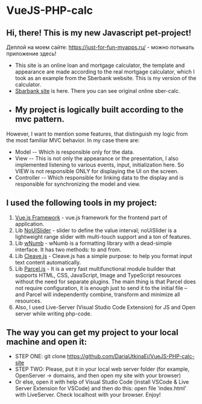 # VueJS-PHP-calc 
## Hi, there! This is my new Javascript pet-project!
Деплой на моем сайте: https://just-for-fun-myapps.ru/ - можно потыкать приложение здесь!

* This site is an online loan and mortgage calculator, 
the template and appearance are 
made according to the real mortgage calculator, 
which I took as an example from the Sberbank website. This is my 
version of the calculator.
* [Sbarbank site](https://www.sberbank.ru/ru/person/credits/home/buying_complete_house) is here.
There you can see original online sber-calc.
* ## My project is logically built according to the mvc pattern. 
However, I want to mention some features, that distinguish my logic from the most familiar MVC behavior. In my case there are:
* Model -- Which is responsible only for the data.
* View -- This is not only the appearance or the presentation, I also implemented listening to various events, input, initialization here. So VIEW is not responsible ONLY for displaying the UI on the screen.
* Controller -- Which responsible for linking data to the display and is responsible for synchronizing the model and view.


## I used the following tools in my project:
1. [Vue.js Framework](https://ru.vuejs.org/) - vue.js framework for the frontend part of application.
2. Lib [NoUISlider](https://refreshless.com/nouislider/) - slider to define the value interval; noUiSlider is a lightweight range slider with multi-touch support and a ton of features.
3. Lib [wNumb](https://refreshless.com/wnumb/) - wNumb is a formatting library with a dead-simple interface. It has two methods: to and from.
4. Lib [Cleave.js](https://nosir.github.io/cleave.js/) - Cleave.js has a simple purpose: to help you format input text content automatically.
5. Lib [Parcel.js](https://parceljs.org/) - It is a very fast multifunctional module builder that supports HTML, CSS, JavaScript, Image and TypeScript resources without the need for separate plugins. The main thing is that Parcel does not require configuration, it is enough just to send it to the initial file – and Parcel will independently combine, transform and minimize all resources.
6. Also, I used Live-Server (Visual Studio Code Extension) for JS and Open server while writing php-code.

## The way you can get my project to your local machine and open it:
* STEP ONE: git clone https://github.com/DariaUtkinaEj/VueJS-PHP-calc-site
* STEP TWO: Please, put it in your local web server folder (for example, OpenServer -> domains, and then open my site with your browser)
* Or else, open it with help of Visual Studio Code (install VSCode & Live Server Extension for VSCode) and then do this: open file 'index.html' with LiveServer. Check localhost with your browser. Enjoy! 